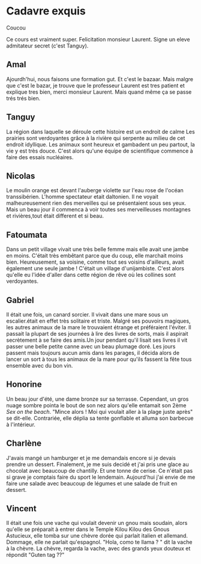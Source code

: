 # Cadavre exquis

Coucou

Ce cours est vraiment super. Felicitation monsieur Laurent. Signe un eleve admitateur secret (c'est Tanguy).

## Amal

Ajourdh'hui, nous faisons une formation gut.
Et c'est le bazaar. Mais malgre que c'est le bazar, je trouve que le professeur Laurent est tres patient et explique tres bien, merci monsieur Laurent.
Mais quand même ça se passe trés trés bien.

## Tanguy

La région dans laquelle se déroule cette histoire est un endroit de calme Les prairies sont verdoyantes grâce à la rivière qui serpente au milieu de cet endroit idyllique. Les animaux sont heureux et gambadent un peu partout, la vie y est très douce. C'est alors qu'une équipe de scientifique commence à faire des essais nucléaires.

## Nicolas

Le moulin orange est devant l'auberge violette sur l'eau rose de l'océan transsibérien.
L'homme spectateur etait daltonien. Il ne voyait malheureusement rien des merveilles qui se présentaient sous ses yeux.
Mais un beau jour il commenca à voir toutes ses merveilleuses montagnes et rivières,tout était different et si beau.

## Fatoumata

Dans un petit village vivait une très belle femme mais elle avait une jambe en moins. C'était très embêtant parce que du coup, elle marchait moins bien. Heureusement, sa voisine, comme tout ses voisins d'ailleurs, avait également une seule jambe ! C'était un village d'unijambiste. C'est alors qu'elle eu l'idée d'aller dans cette région de rêve où les collines sont verdoyantes.

## Gabriel

Il était une fois, un canard sorcier. Il vivait dans une mare sous un escalier.était en effet très solitaire et triste. Malgré ses pouvoirs magiques, les autres animaux de la mare le trouvaient étrange et préféraient l'éviter. Il passait la plupart de ses journées à lire des livres de sorts, mais il aspirait secrètement à se faire des amis.Un jour pendant qu'il lisait ses livres il vit passer une belle petite canne avec un beau plumage doré. Les jours passent mais toujours aucun amis dans les parages, il décida alors de lancer un sort à tous les animaux de la mare pour qu'ils fassent la fête tous ensemble avec du bon vin.

## Honorine

Un beau jour d'été, une dame bronze sur sa terrasse. Cependant, un gros nuage sombre pointa le bout de son nez alors qu'elle entamait son 2ème *Sex on the beach*.
"Mince alors ! Moi qui voulait aller à la plage juste après" se dit-elle. Contrariée, elle déplia sa tente gonflable et alluma son barbecue à l'intérieur.

## Charlène

J'avais mangé un hamburger et je me demandais encore si je devais prendre un dessert. Finalement, je me suis decidé et j'ai pris une glace au chocolat avec beaucoup de chantilly. Et une tonne de cerise. Ce n'était pas si grave je comptais faire du sport le lendemain. Aujourd'hui j'ai envie de me faire une salade avec beaucoup de légumes et une salade de fruit en dessert.

## Vincent

Il était une fois une vache qui voulait devenir un gnou mais soudain, alors qu'elle se préparait à entrer dans le Temple Kilou Kilou des Gnous Astucieux, elle tomba sur une chèvre dorée qui parlait italien et allemand. Dommage, elle ne parlait qu'espagnol.
"Hola, como te llama ? " dit la vache à la chèvre. La chèvre, regarda la vache, avec des grands yeux douteux et répondit "Guten tag ??"